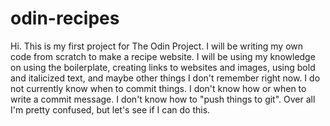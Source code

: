 # odin-recipes
Hi. This is my first project for The Odin Project. I will be writing my own code from scratch to make a recipe website. I will be using my knowledge on using the boilerplate, creating links to websites and images, using bold and italicized text, and maybe other things I don't remember right now. 
I do not currently know when to commit things. I don't know how or when to write a commit message. I don't know how to "push things to git". Over all I'm pretty confused, but let's see if I can do this.